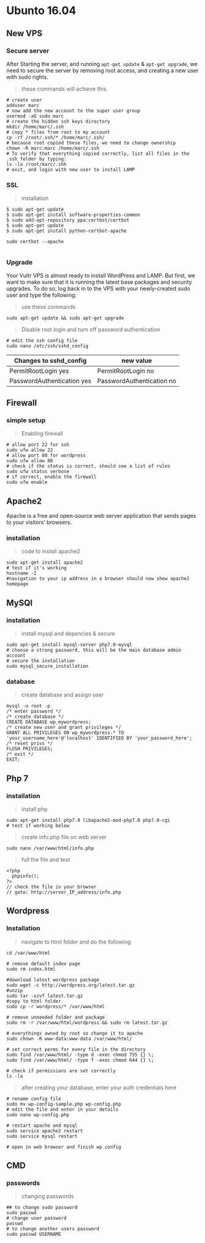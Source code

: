 # Ubunto 16.04

## New VPS

### Secure server

After Starting the server, and running `apt-get update` & `apt-get upgrade`, we need to secure the server by removing root access, and creating a new user with sudo rights.

> these commands will achieve this.

```shell
# create user
adduser marc
# now add the new account to the super user group
usermod -aG sudo marc
# create the hidden ssh keys directory
mkdir /home/marc/.ssh
# copy * files from root to my account
cp -rf /root/.ssh/* /home/marc/.ssh/
# because root copied these files, we need to change ownership
chown -R marc:marc /home/marc/.ssh
# To verify that everything copied correctly, list all files in the .ssh folder by typing:
ls -la /root/marc/.shh
# exit, and login with new user to install LAMP
```

### SSL

> installation

```shell
$ sudo apt-get update
$ sudo apt-get install software-properties-common
$ sudo add-apt-repository ppa:certbot/certbot
$ sudo apt-get update
$ sudo apt-get install python-certbot-apache

sudo certbot --apache


```

### Upgrade

Your Vultr VPS is almost ready to install WordPress and LAMP. But first, we want to make sure that it is running the latest base packages and security upgrades. To do so, log back in to the VPS with your newly-created sudo user and type the following:

> use these commands

```shell
sudo apt-get update && sudo apt-get upgrade
```

> Disable root login and turn off password authentication

```shell
# edit the ssh config file
sudo nano /etc/ssh/sshd_config
```

Changes to sshd_config | new value
--- | ---
PermitRootLogin yes | PermitRootLogin no
PasswordAuthentication yes | PasswordAuthentication no

## Firewall

### simple setup

> Enabling firewall

```shell
# allow port 22 for ssh
sudo ufw allow 22
# allow port 80 for wordpress
sudo ufw allow 80
# check if the status is correct, should see a list of rules
sudo ufw status verbose
# if correct, enable the firewall
sudo ufw enable
```

## Apache2

Apache is a free and open-source web server application that sends pages to your visitors’ browsers.

### installation

> code to install apache2

```shell
sudo apt-get install apache2
# test if it's working
hostname -I
#navigation to your ip address in a browser should now show apache2 homepage
```

## MySQl

### installation

> install mysql and depencies & secure

```shell
sudo apt-get install mysql-server php7.0-mysql
# choose a strong password, this will be the main database admin account
# secure the installation
sudo mysql_secure_installation

```

### database

> create database and assign user

```mysql
mysql -u root -p
/* enter password */
/* create database */
CREATE DATABASE wp_mywordpress;
/* create new user and grant privileges */
GRANT ALL PRIVILEGES ON wp_mywordpress.* TO 'your_username_here'@'localhost' IDENTIFIED BY 'your_password_here';
/* reset privs */
FLUSH PRIVILEGES;
/* exit */
EXIT;

```             

## Php 7

### installation

> install php

```shell
sudo apt-get install php7.0 libapache2-mod-php7.0 php7.0-cgi
# test if working below
```

> create info.php file on web server

```shell
sudo nano /var/www/html/info.php
```

> full the file and test

```
<?php
  phpinfo();
?>
// check the file in your browser  
// goto: http://server_IP_address/info.php
```

## Wordpress

### Installation

> navigate to html folder and do the following

```shell
cd /var/www/html

# remove default index page
sudo rm index.html

#download latest wordpress package
sudo wget -c http://wordpress.org/latest.tar.gz
#unzip
sudo tar -xzvf latest.tar.gz
#copy to html folder
sudo cp -r wordpress/* /var/www/html

# remove unneeded folder and package
sudo rm -r /var/www/html/wordpress && sudo rm latest.tar.gz

# everythings owned by root so change it to apache
sudo chown -R www-data:www-data /var/www/html/

# set correct perms for every file in the directory
sudo find /var/www/html/ -type d -exec chmod 755 {} \;
sudo find /var/www/html/ -type f -exec chmod 644 {} \;

# check if permissions are set correctly
ls -la
```

> after creating your database, enter your auth credentials here

```shell
# rename config file
sudo mv wp-config-sample.php wp-config.php
# edit the file and enter in your details
sudo nano wp-config.php

# restart apache and mysql
sudo service apache2 restart
sudo service mysql restart

# open in web browser and finish wp config
```

## CMD

### passwords

 > changing passwords

```shell
## to change sudo password
sudo passwd
# change user password
passwd
# to change another users password
sudo passwd USERNAME
```
